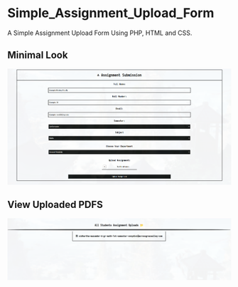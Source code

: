 # Simple_Assignment_Upload_Form
A Simple Assignment Upload Form Using PHP, HTML and CSS.
## Minimal Look
![preview](https://github.com/Sidmaz666/Simple_Assignment_Upload_Form/blob/main/preview.png?raw=true)

## View Uploaded PDFS
![preview](https://github.com/Sidmaz666/Simple_Assignment_Upload_Form/blob/main/view.png?raw=true)
